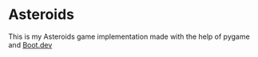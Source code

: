 # Asteroids

This is my Asteroids game implementation made with the help of pygame and [Boot.dev](https://www.boot.dev/lessons/5be3e3bd-efb5-4664-a9e9-7111be783271)
